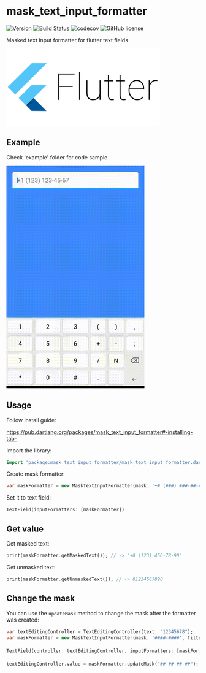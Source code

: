# mask_text_input_formatter

[![Version](https://img.shields.io/pub/v/mask_text_input_formatter.svg)](https://pub.dartlang.org/packages/mask_text_input_formatter) [![Build Status](https://travis-ci.com/siqwin/mask_text_input_formatter.svg?branch=master)](https://travis-ci.com/siqwin/mask_text_input_formatter)  [![codecov](https://codecov.io/gh/siqwin/mask_text_input_formatter/branch/master/graph/badge.svg)](https://codecov.io/gh/siqwin/mask_text_input_formatter) ![GitHub license](https://img.shields.io/badge/license-MIT-blue.svg?style=flat)

Masked text input formatter for flutter text fields

![logo](doc/flutter_logo.png)

## Example

Check 'example' folder for code sample

![sample](doc/example.gif)

## Usage

Follow install guide:

https://pub.dartlang.org/packages/mask_text_input_formatter#-installing-tab-

Import the library:

```dart
import 'package:mask_text_input_formatter/mask_text_input_formatter.dart';
```

Create mask formatter:

```dart
var maskFormatter = new MaskTextInputFormatter(mask: '+# (###) ###-##-##', filter: { "#": RegExp(r'[0-9]') });
```

Set it to text field:

```dart
TextField(inputFormatters: [maskFormatter])
```

## Get value

Get masked text:

```dart
print(maskFormatter.getMaskedText()); // -> "+0 (123) 456-78-90"
```

Get unmasked text:

```dart
print(maskFormatter.getUnmaskedText()); // -> 01234567890
```

## Change the mask

You can use the `updateMask` method to change the mask after the formatter was created:

```dart
var textEditingController = TextEditingController(text: "12345678");
var maskFormatter = new MaskTextInputFormatter(mask: '####-####', filter: { "#": RegExp(r'[0-9]') });

TextField(controller: textEditingController, inputFormatters: [maskFormatter])  // -> "1234-5678"

textEditingController.value = maskFormatter.updateMask("##-##-##-##"); // -> "12-34-56-78"
```
